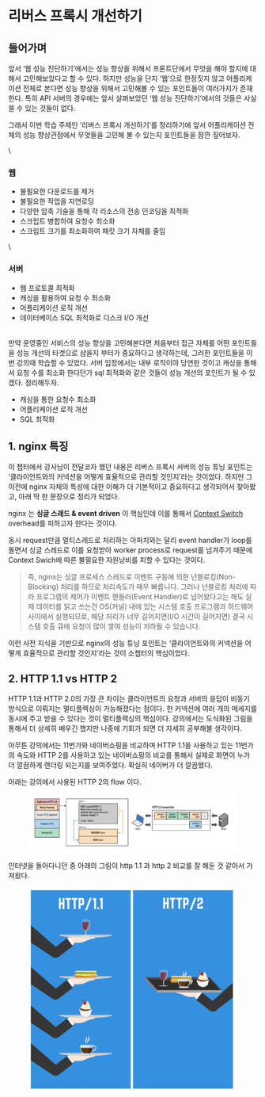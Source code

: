 # 리버스 프록시 개선하기

## 들어가며 <a href="#0" id="0"></a>

앞서 ‘웹 성능 진단하기’에서는 성능 향상을 위해서 프론트단에서 무엇을 해야 할지에 대해서 고민해보았다고 할 수 있다. 하지만 성능을 단지 ‘웹’으로 한정짓지 않고 어플리케이션 전체로 본다면 성능 향상을 위해서 고민해볼 수 있는 포인트들이 여러가지가 존재한다. 특히 API 서버의 경우에는 앞서 살펴보았던 ‘웹 성능 진단하기’에서의 것들은 사실 쓸 수 있는 것들이 없다.

그래서 이번 학습 주제인 ‘리버스 프록시 개선하기’를 정리하기에 앞서 어플리케이션 전체의 성능 향상관점에서 무엇들을 고민해 볼 수 있는지 포인트들을 잠깐 짚어보자.

\


### **웹**

* 불필요한 다운로드를 제거
* 불필요한 작업을 지연로딩
* 다양한 압축 기술을 통해 각 리소스의 전송 인코딩을 최적화
* 스크립트 병합하여 요청수 최소화
* 스크립트 크기를 최소화하여 패킷 크기 자체를 줄임

\


### **서버**

* 웹 프로토콜 최적화
* 캐싱을 활용하여 요청 수 최소화
* 어플리케이션 로직 개선
* 데이터베이스 SQL 최적화로 디스크 I/O 개선

\
만약 운영중인 서비스의 성능 향상을 고민해본다면 처음부터 접근 자체를 어떤 포인트들을 성능 개선의 타겟으로 삼을지 부터가 중요하다고 생각하는데, 그러한 포인트들을 이번 강의때 학습할 수 있었다. 서버 입장에서는 내부 로직이야 당연한 것이고 캐싱을 통해서 요청 수를 최소화 한다던가 sql 최적화와 같은 것들이 성능 개선의 포인트가 될 수 있겠다. 정리해두자.

* 캐싱을 통한 요청수 최소화
* 어플리케이션 로직 개선
* SQL 최적화



## 1. nginx 특징 <a href="#1-nginx" id="1-nginx"></a>

이 챕터에서 강사님이 전달코자 했던 내용은 리버스 프록시 서버의 성능 튜닝 포인트는 ‘클라이언트와의 커넥션을 어떻게 효율적으로 관리할 것인지’라는 것이었다. 하지만 그 이전에 nginx 자체의 특성에 대한 이해가 더 기본적이고 중요하다고 생각되어서 찾아봤고, 아래 딱 한 문장으로 정리가 되었다.

nginx 는 **싱글 스래드 & event driven** 이 핵심인데 이를 통해서 [Context Switch](https://ko.wikipedia.org/wiki/%EB%AC%B8%EB%A7%A5\_%EA%B5%90%ED%99%98) overhead를 피하고자 한다는 것이다.

동시 request만큼 멀티스레드로 처리하는 아파치와는 달리 event handler가 loop를 돌면서 싱글 스레드로 이를 요청받아 worker process로 request를 넘겨주기 때문에 Context Swich에 따른 불필요한 자원낭비를 피할 수 있다는 것이다.

> 즉, nginx는 싱글 프로세스 스레드로 이벤트 구동에 의한 넌블로킹(Non-Blocking) 처리를 하므로 처리속도가 매우 빠릅니다. 그러나 넌블로킹 처리에 따라 프로그램의 제어가 이벤트 핸들러(Event Handler)로 넘어왔다고는 해도 실제 데이터를 읽고 쓰는건 OS(커널) 내에 있는 시스템 호출 프로그램과 하드웨어 사이에서 실행되므로, 해당 처리가 너무 길어지면(I/O 시간이 길어지면) 결국 시스템 호출 큐에 요청이 많이 쌓여 성능이 저하될 수 있습니다.

이런 사전 지식을 기반으로 nginx의 성능 튜닝 포인트는 ‘클라이언트와의 커넥션을 어떻게 효율적으로 관리할 것인지’라는 것이 소챕터의 핵심이었다.



## 2. HTTP 1.1 vs HTTP 2 <a href="#2-http-11-vs-http-2" id="2-http-11-vs-http-2"></a>

HTTP 1.1과 HTTP 2.0의 가장 큰 차이는 클라이언트의 요청과 서버의 응답이 비동기 방식으로 이뤄지는 멀티플렉싱이 가능해졌다는 점이다. 한 커넥션에 여러 개의 메세지를 동시에 주고 받을 수 있다는 것이 멀티플렉싱의 핵심이다. 강의에서는 도식화된 그림을 통해서 더 상세히 배우긴 했지만 나중에 기회가 되면 더 자세히 공부해볼 생각이다.

아무튼 강의에서는 11번가와 네이버쇼핑을 비교하며 HTTP 1.1을 사용하고 있는 11번가의 속도와 HTTP 2를 사용하고 있는 네이버쇼핑의 비교를 통해서 실제로 화면이 누가 더 깔끔하게 렌더링 되는지를 보여주었다. 확실히 네이버가 더 깔끔했다.

아래는 강의에서 사용된 HTTP 2의 flow 이다.

<figure><img src="../../.gitbook/assets/image (45).png" alt=""><figcaption></figcaption></figure>

인터넷을 돌아다니던 중 아래의 그림이 http 1.1 과 http 2 비교를 잘 해둔 것 같아서 가져왔다.

<figure><img src="../../.gitbook/assets/image (37).png" alt=""><figcaption></figcaption></figure>
